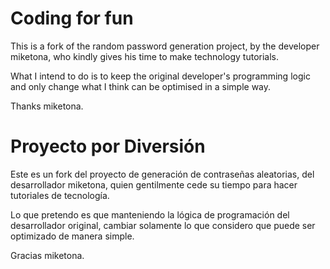 # Coding for fun

This is a fork of the random password generation project, by the developer miketona, who kindly gives his time to make technology tutorials.

What I intend to do is to keep the original developer's programming logic and only change what I think can be optimised in a simple way.

Thanks miketona.

# Proyecto por Diversión

Este es un fork del proyecto de generación de contraseñas aleatorias, del desarrollador miketona, quien gentilmente cede su tiempo para hacer tutoriales de tecnología.

Lo que pretendo es que manteniendo la lógica de programación del desarrollador original, cambiar solamente lo que considero que puede ser optimizado de manera simple.

Gracias miketona.
